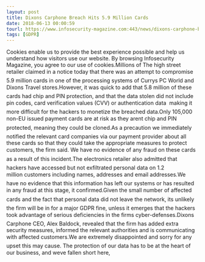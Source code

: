 ```yaml
---
layout: post
title: Dixons Carphone Breach Hits 5.9 Million Cards
date: 2018-06-13 00:00:59
tourl: https://www.infosecurity-magazine.com:443/news/dixons-carphone-breach-hits-59m/
tags: [GDPR]
---
```

Cookies enable us to provide the best experience possible and help us understand how visitors use our website. By browsing Infosecurity Magazine, you agree to our use of cookies.Millions of The high street retailer claimed in a notice today that there was an attempt to compromise 5.9 million cards in one of the processing systems of Currys PC World and Dixons Travel stores.However, it was quick to add that 5.8 million of these cards had chip and PIN protection, and that the data stolen did not include pin codes, card verification values (CVV) or authentication data  making it more difficult for the hackers to monetize the breached data.Only 105,000 non-EU issued payment cards are at risk as they arent chip and PIN protected, meaning they could be cloned.As a precaution we immediately notified the relevant card companies via our payment provider about all these cards so that they could take the appropriate measures to protect customers, the firm said. We have no evidence of any fraud on these cards as a result of this incident.The electronics retailer also admitted that hackers have accessed but not exfiltrated personal data on 1.2 million customers including names, addresses and email addresses.We have no evidence that this information has left our systems or has resulted in any fraud at this stage, it confirmed.Given the small number of affected cards and the fact that personal data did not leave the network, its unlikely the firm will be in for a major GDPR fine, unless it emerges that the hackers took advantage of serious deficiencies in the firms cyber-defenses.Dixons Carphone CEO, Alex Baldock, revealed that the firm has added extra security measures, informed the relevant authorities and is communicating with affected customers.We are extremely disappointed and sorry for any upset this may cause. The protection of our data has to be at the heart of our business, and weve fallen short here, 